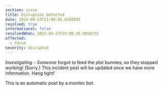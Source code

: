 ```yaml
---
section: issue
title: Disruption Detected
date: 2022-09-23T21:00:06.655929Z
resolved: true
informational: false
resolvedWhen: 2022-09-23T19:00:35.065873Z
affected:
  - Forum
severity: disrupted
---
```

*Investigating* - _Someone_ forgot to feed the plot bunnies, so they stopped working! (Sorry.) This incident post will be updated once we have more information. Hang tight!

This is an automatic post by a monitor bot.
        